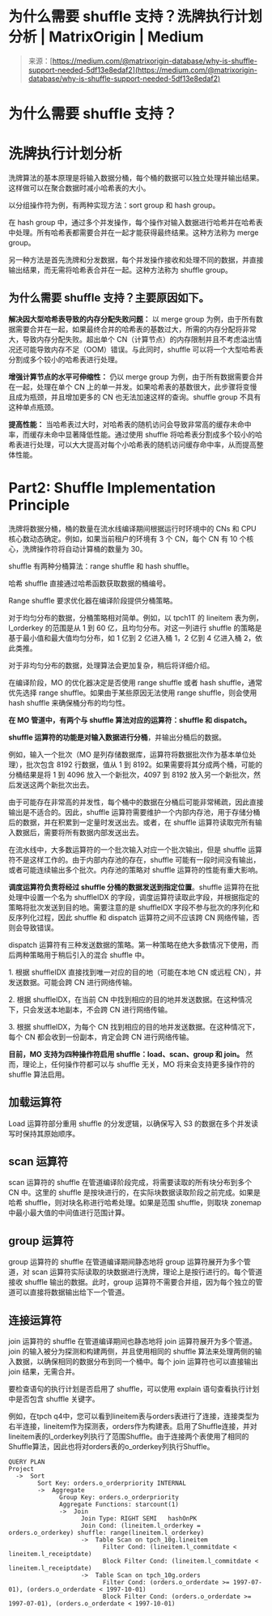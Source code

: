 <!--yml

category: 未分类

date: 2024-05-27 15:01:28

-->

# 为什么需要 shuffle 支持？洗牌执行计划分析 | MatrixOrigin | Medium

> 来源：[https://medium.com/@matrixorigin-database/why-is-shuffle-support-needed-5df13e8edaf2](https://medium.com/@matrixorigin-database/why-is-shuffle-support-needed-5df13e8edaf2)

# 为什么需要 shuffle 支持？

# 洗牌执行计划分析

洗牌算法的基本原理是将输入数据分桶，每个桶的数据可以独立处理并输出结果。这样做可以在聚合数据时减小哈希表的大小。

以分组操作符为例，有两种实现方法：sort group 和 hash group。

在 hash group 中，通过多个并发操作，每个操作对输入数据进行哈希并在哈希表中处理。所有哈希表都需要合并在一起才能获得最终结果。这种方法称为 merge group。

另一种方法是首先洗牌和分发数据，每个并发操作接收和处理不同的数据，并直接输出结果，而无需将哈希表合并在一起。这种方法称为 shuffle group。

## **为什么需要 shuffle 支持？主要原因如下。**

**解决因大型哈希表导致的内存分配失败问题：** 以 merge group 为例，由于所有数据需要合并在一起，如果最终合并的哈希表的基数过大，所需的内存分配将非常大，导致内存分配失败。超出单个 CN（计算节点）的内存限制并且不考虑溢出情况还可能导致内存不足（OOM）错误。与此同时，shuffle 可以将一个大型哈希表分割成多个较小的哈希表进行处理。

**增强计算节点的水平可伸缩性：** 仍以 merge group 为例，由于所有数据需要合并在一起，处理在单个 CN 上的单一并发。如果哈希表的基数很大，此步骤将变慢且成为瓶颈，并且增加更多的 CN 也无法加速这样的查询。shuffle group 不具有这种单点瓶颈。

**提高性能：** 当哈希表过大时，对哈希表的随机访问会导致非常高的缓存未命中率，而缓存未命中显著降低性能。通过使用 shuffle 将哈希表分割成多个较小的哈希表进行处理，可以大大提高对每个小哈希表的随机访问缓存命中率，从而提高整体性能。

# Part2: Shuffle Implementation Principle

洗牌将数据分桶，桶的数量在流水线编译期间根据运行时环境中的 CNs 和 CPU 核心数动态确定。例如，如果当前租户的环境有 3 个 CN，每个 CN 有 10 个核心，洗牌操作符将自动计算桶的数量为 30。

shuffle 有两种分桶算法：range shuffle 和 hash shuffle。

哈希 shuffle 直接通过哈希函数获取数据的桶编号。

Range shuffle 要求优化器在编译阶段提供分桶策略。

对于均匀分布的数据，分桶策略相对简单。例如，以 tpch1T 的 lineitem 表为例，l_orderkey 的范围是从 1 到 60 亿，且均匀分布。对这一列进行 shuffle 的策略是基于最小值和最大值均匀分布，如 1 亿到 2 亿进入桶 1，2 亿到 4 亿进入桶 2，依此类推。

对于非均匀分布的数据，处理算法会更加复杂，稍后将详细介绍。

在编译阶段，MO 的优化器决定是否使用 range shuffle 或者 hash shuffle，通常优先选择 range shuffle。如果由于某些原因无法使用 range shuffle，则会使用 hash shuffle 来确保桶分布的均匀性。

**在 MO 管道中，有两个与 shuffle 算法对应的运算符：shuffle 和 dispatch。**

**shuffle 运算符的功能是对输入数据进行分桶**，并输出分桶后的数据。

例如，输入一个批次（MO 是列存储数据库，运算符将数据批次作为基本单位处理），批次包含 8192 行数据，值从 1 到 8192。如果需要将其分成两个桶，可能的分桶结果是将 1 到 4096 放入一个新批次，4097 到 8192 放入另一个新批次，然后发送这两个新批次出去。

由于可能存在非常高的并发性，每个桶中的数据在分桶后可能非常稀疏，因此直接输出是不适合的。因此，shuffle 运算符需要维护一个内部内存池，用于存储分桶后的数据，并在积累到一定量时发送出去。或者，在 shuffle 运算符读取完所有输入数据后，需要将所有数据内部发送出去。

在流水线中，大多数运算符的一个批次输入对应一个批次输出，但是 shuffle 运算符不是这样工作的。由于内部内存池的存在，shuffle 可能有一段时间没有输出，或者可能连续输出多个批次。内存池的策略对 shuffle 运算符的性能有重大影响。

**调度运算符负责将经过 shuffle 分桶的数据发送到指定位置**。shuffle 运算符在批处理中设置一个名为 shuffleIDX 的字段，调度运算符读取此字段，并根据指定的策略将批次发送到目的地。需要注意的是 shuffleIDX 字段不参与批次的序列化和反序列化过程，因此 shuffle 和 dispatch 运算符之间不应该跨 CN 网络传输，否则会导致错误。

dispatch 运算符有三种发送数据的策略。第一种策略在绝大多数情况下使用，而后两种策略用于稍后引入的混合 shuffle 中。

1\. 根据 shuffleIDX 直接找到唯一对应的目的地（可能在本地 CN 或远程 CN），并发送数据。可能会跨 CN 进行网络传输。

2\. 根据 shuffleIDX，在当前 CN 中找到相应的目的地并发送数据。在这种情况下，只会发送本地副本，不会跨 CN 进行网络传输。

3\. 根据 shuffleIDX，为每个 CN 找到相应的目的地并发送数据。在这种情况下，每个 CN 都会收到一份副本，肯定会跨 CN 进行网络传输。

**目前，MO 支持为四种操作符启用 shuffle：load、scan、group 和 join。** 然而，理论上，任何操作符都可以与 shuffle 无关，MO 将来会支持更多操作符的 shuffle 算法启用。

## 加载运算符

Load 运算符部分重用 shuffle 的分发逻辑，以确保写入 S3 的数据在多个并发读写时保持其原始顺序。

## scan 运算符

scan 运算符的 shuffle 在管道编译阶段完成，将需要读取的所有块分布到多个 CN 中。这里的 shuffle 是按块进行的，在实际块数据读取阶段之前完成。如果是哈希 shuffle，则对块名称进行哈希处理。如果是范围 shuffle，则取块 zonemap 中最小最大值的中间值进行范围计算。

## group 运算符

group 运算符的 shuffle 在管道编译期间静态地将 group 运算符展开为多个管道，对 scan 运算符实际读取的块数据进行洗牌，理论上是按行进行的。每个管道接收 shuffle 输出的数据。此时，group 运算符不需要合并组，因为每个独立的管道可以直接将数据输出给下一个管道。

## 连接运算符

join 运算符的 shuffle 在管道编译期间也静态地将 join 运算符展开为多个管道。join 的输入被分为探测和构建两侧，并且使用相同的 shuffle 算法来处理两侧的输入数据，以确保相同的数据分布到同一个桶中。每个 join 运算符也可以直接输出 join 结果，无需合并。

要检查语句的执行计划是否启用了 shuffle，可以使用 explain 语句查看执行计划中是否包含 shuffle 关键字。

例如，在tpch q4中，您可以看到lineitem表与orders表进行了连接，连接类型为右半连接，lineitem作为探测表，orders作为构建表。启用了Shuffle连接，并对lineitem表的l_orderkey列执行了范围Shuffle。由于连接两个表使用了相同的Shuffle算法，因此也将对orders表的o_orderkey列执行Shuffle。

```
QUERY PLAN
Project
  ->  Sort
        Sort Key: orders.o_orderpriority INTERNAL
        ->  Aggregate
              Group Key: orders.o_orderpriority
              Aggregate Functions: starcount(1)
              ->  Join
                    Join Type: RIGHT SEMI   hashOnPK
                    Join Cond: (lineitem.l_orderkey = orders.o_orderkey) shuffle: range(lineitem.l_orderkey)
                    ->  Table Scan on tpch_10g.lineitem
                          Filter Cond: (lineitem.l_commitdate < lineitem.l_receiptdate)
                          Block Filter Cond: (lineitem.l_commitdate < lineitem.l_receiptdate)
                    ->  Table Scan on tpch_10g.orders
                          Filter Cond: (orders.o_orderdate >= 1997-07-01), (orders.o_orderdate < 1997-10-01)
                          Block Filter Cond: (orders.o_orderdate >= 1997-07-01), (orders.o_orderdate < 1997-10-01)
```
